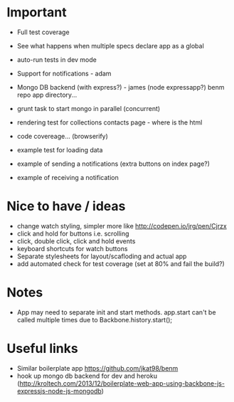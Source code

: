# Important

- Full test coverage
- See what happens when multiple specs declare app as a global

- auto-run tests in dev mode

- Support for notifications - adam

- Mongo DB backend (with express?) - james (node expressapp?) benm repo app directory...
- grunt task to start mongo in parallel (concurrent)
- rendering test for collections contacts page - where is the html

- code covereage... (browserify)

- example test for loading data
- example of sending a notifications (extra buttons on index page?)
- example of receiving a notification


# Nice to have / ideas
- change watch styling, simpler more like http://codepen.io/jrg/pen/Cjrzx
- click and hold for buttons i.e. scrolling
- click, double click, click and hold events
- keyboard shortcuts for watch buttons
- Separate stylesheets for layout/scafloding and actual app
- add automated check for test coverage (set at 80% and fail the build?)

# Notes
- App may need to separate init and start methods. app.start can't be called multiple times due to Backbone.history.start();


# Useful links
- Similar boilerplate app https://github.com/jkat98/benm
- hook up mongo db backend for dev and heroku (http://kroltech.com/2013/12/boilerplate-web-app-using-backbone-js-expressjs-node-js-mongodb)
